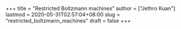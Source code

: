 +++
title = "Restricted Boltzmann machines"
author = ["Jethro Kuan"]
lastmod = 2020-05-31T02:57:04+08:00
slug = "restricted_boltzmann_machines"
draft = false
+++
